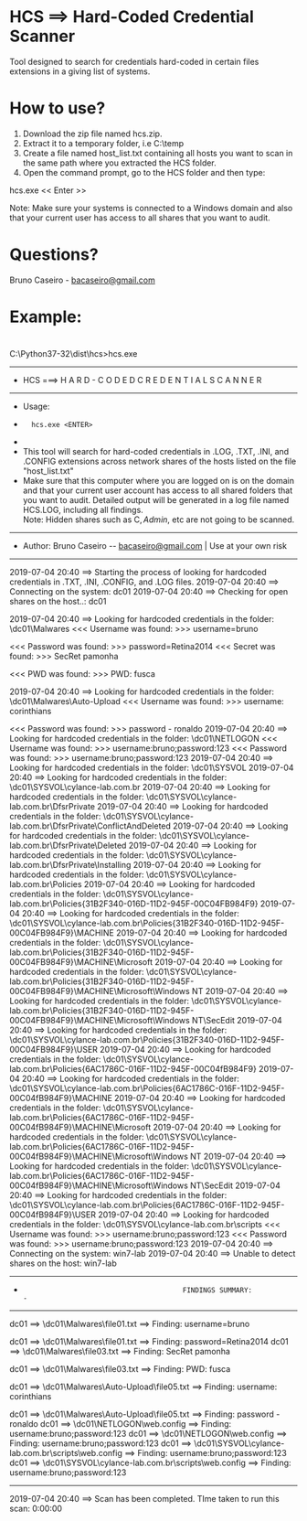 # HCS ==> Hard-Coded Credential Scanner
Tool designed to search for credentials hard-coded in certain files extensions in a giving list of systems.


# How to use?
1) Download the zip file named hcs.zip.
2) Extract it to a temporary folder, i.e C:\temp
3) Create a file named host_list.txt containing all hosts you want to scan in the same path where you extracted the HCS folder.
4) Open the command prompt, go to the HCS folder and then type: 

hcs.exe << Enter >>


Note: Make sure your systems is connected to a Windows domain and also that your current user has access to all shares that you want to audit.


# Questions?
Bruno Caseiro - bacaseiro@gmail.com


#
# Example:
# 

C:\Python37-32\dist\hcs>hcs.exe

**********************************************************************
* HCS ===> H A R D - C O D E D  C R E D E N T I A L   S C A N N E R                                                                     
**********************************************************************
* Usage:                                                                                                                                 
*       hcs.exe <ENTER>     
*
* This tool will search for hard-coded credentials in .LOG, .TXT, .INI, and .CONFIG extensions across network shares of the hosts listed on the file "host_list.txt"
* Make sure that this computer where you are logged on is on the domain and that your current user account has access to all shared folders that you want to audit.
Detailed output will be generated in a log file named HCS.LOG, including all findings.                                                  
Note: Hidden shares such as C$, Admin$, etc are not going to be scanned.                                                               
************************************************************************
* Author: Bruno Caseiro -- bacaseiro@gmail.com |  Use at your own risk                                  
************************************************************************


2019-07-04 20:40  ==> Starting the process of looking for hardcoded credentials in .TXT, .INI, .CONFIG, and .LOG files.
2019-07-04 20:40  ==> Connecting on the system:  dc01
2019-07-04 20:40  ==> Checking for open shares on the host..:   dc01

2019-07-04 20:40  ==> Looking for hardcoded credentials in the folder:   \\dc01\Malwares
<<< Username was found: >>>  username=bruno

<<< Password was found: >>>  password=Retina2014
<<< Secret was found: >>>  SecRet pamonha

<<< PWD was found: >>>  PWD: fusca

2019-07-04 20:40  ==> Looking for hardcoded credentials in the folder:   \\dc01\Malwares\Auto-Upload
<<< Username was found: >>>  username: corinthians

<<< Password was found: >>>  password - ronaldo
2019-07-04 20:40  ==> Looking for hardcoded credentials in the folder:   \\dc01\NETLOGON
<<< Username was found: >>>  username:bruno;password:123
<<< Password was found: >>>  username:bruno;password:123
2019-07-04 20:40  ==> Looking for hardcoded credentials in the folder:   \\dc01\SYSVOL
2019-07-04 20:40  ==> Looking for hardcoded credentials in the folder:   \\dc01\SYSVOL\cylance-lab.com.br
2019-07-04 20:40  ==> Looking for hardcoded credentials in the folder:   \\dc01\SYSVOL\cylance-lab.com.br\DfsrPrivate
2019-07-04 20:40  ==> Looking for hardcoded credentials in the folder:   \\dc01\SYSVOL\cylance-lab.com.br\DfsrPrivate\ConflictAndDeleted
2019-07-04 20:40  ==> Looking for hardcoded credentials in the folder:   \\dc01\SYSVOL\cylance-lab.com.br\DfsrPrivate\Deleted
2019-07-04 20:40  ==> Looking for hardcoded credentials in the folder:   \\dc01\SYSVOL\cylance-lab.com.br\DfsrPrivate\Installing
2019-07-04 20:40  ==> Looking for hardcoded credentials in the folder:   \\dc01\SYSVOL\cylance-lab.com.br\Policies
2019-07-04 20:40  ==> Looking for hardcoded credentials in the folder:   \\dc01\SYSVOL\cylance-lab.com.br\Policies\{31B2F340-016D-11D2-945F-00C04FB984F9}
2019-07-04 20:40  ==> Looking for hardcoded credentials in the folder:   \\dc01\SYSVOL\cylance-lab.com.br\Policies\{31B2F340-016D-11D2-945F-00C04FB984F9}\MACHINE
2019-07-04 20:40  ==> Looking for hardcoded credentials in the folder:   \\dc01\SYSVOL\cylance-lab.com.br\Policies\{31B2F340-016D-11D2-945F-00C04FB984F9}\MACHINE\Microsoft
2019-07-04 20:40  ==> Looking for hardcoded credentials in the folder:   \\dc01\SYSVOL\cylance-lab.com.br\Policies\{31B2F340-016D-11D2-945F-00C04FB984F9}\MACHINE\Microsoft\Windows NT
2019-07-04 20:40  ==> Looking for hardcoded credentials in the folder:   \\dc01\SYSVOL\cylance-lab.com.br\Policies\{31B2F340-016D-11D2-945F-00C04FB984F9}\MACHINE\Microsoft\Windows NT\SecEdit
2019-07-04 20:40  ==> Looking for hardcoded credentials in the folder:   \\dc01\SYSVOL\cylance-lab.com.br\Policies\{31B2F340-016D-11D2-945F-00C04FB984F9}\USER
2019-07-04 20:40  ==> Looking for hardcoded credentials in the folder:   \\dc01\SYSVOL\cylance-lab.com.br\Policies\{6AC1786C-016F-11D2-945F-00C04fB984F9}
2019-07-04 20:40  ==> Looking for hardcoded credentials in the folder:   \\dc01\SYSVOL\cylance-lab.com.br\Policies\{6AC1786C-016F-11D2-945F-00C04fB984F9}\MACHINE
2019-07-04 20:40  ==> Looking for hardcoded credentials in the folder:   \\dc01\SYSVOL\cylance-lab.com.br\Policies\{6AC1786C-016F-11D2-945F-00C04fB984F9}\MACHINE\Microsoft
2019-07-04 20:40  ==> Looking for hardcoded credentials in the folder:   \\dc01\SYSVOL\cylance-lab.com.br\Policies\{6AC1786C-016F-11D2-945F-00C04fB984F9}\MACHINE\Microsoft\Windows NT
2019-07-04 20:40  ==> Looking for hardcoded credentials in the folder:   \\dc01\SYSVOL\cylance-lab.com.br\Policies\{6AC1786C-016F-11D2-945F-00C04fB984F9}\MACHINE\Microsoft\Windows NT\SecEdit
2019-07-04 20:40  ==> Looking for hardcoded credentials in the folder:   \\dc01\SYSVOL\cylance-lab.com.br\Policies\{6AC1786C-016F-11D2-945F-00C04fB984F9}\USER
2019-07-04 20:40  ==> Looking for hardcoded credentials in the folder:   \\dc01\SYSVOL\cylance-lab.com.br\scripts
<<< Username was found: >>>  username:bruno;password:123
<<< Password was found: >>>  username:bruno;password:123
2019-07-04 20:40  ==> Connecting on the system:  win7-lab
2019-07-04 20:40  ==> Unable to detect shares on the host:  win7-lab


----------------------------------------------------------------------------------------------------------------------------------------
-                                            FINDINGS SUMMARY:                                                                           -
----------------------------------------------------------------------------------------------------------------------------------------
dc01 ==> \\dc01\Malwares\file01.txt ==> Finding:  username=bruno

dc01 ==> \\dc01\Malwares\file01.txt ==> Finding:  password=Retina2014
dc01 ==> \\dc01\Malwares\file03.txt ==> Finding:  SecRet pamonha

dc01 ==> \\dc01\Malwares\file03.txt ==> Finding:  PWD: fusca

dc01 ==> \\dc01\Malwares\Auto-Upload\file05.txt ==> Finding:  username: corinthians

dc01 ==> \\dc01\Malwares\Auto-Upload\file05.txt ==> Finding:  password - ronaldo
dc01 ==> \\dc01\NETLOGON\web.config ==> Finding:  username:bruno;password:123
dc01 ==> \\dc01\NETLOGON\web.config ==> Finding:  username:bruno;password:123
dc01 ==> \\dc01\SYSVOL\cylance-lab.com.br\scripts\web.config ==> Finding:  username:bruno;password:123
dc01 ==> \\dc01\SYSVOL\cylance-lab.com.br\scripts\web.config ==> Finding:  username:bruno;password:123

----------------------------------------------------------------------------------------------------------------------------------------


2019-07-04 20:40  ==> Scan has been completed. TIme taken to run this scan:  0:00:00
